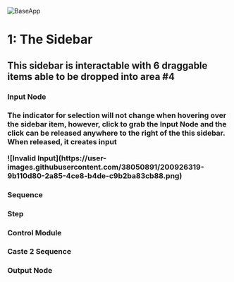 ![BaseApp](https://user-images.githubusercontent.com/38050891/200923734-0afe86cd-d763-4e52-8d1a-a23f9ac88d5d.png)
<h1>1: The Sidebar</h1>
<h2>This sidebar is interactable with 6 draggable items able to be dropped into area #4</h2>
<h3>Input Node<h3>
<p>
  The indicator for selection will not change when hovering over the sidebar item, 
  however, click to grab the Input Node and the click can be released anywhere to the right of the this sidebar. When released, it creates input 
</p>
![Invalid Input](https://user-images.githubusercontent.com/38050891/200926319-9b110d80-2a85-4ce8-b4de-c9b2ba83cb88.png)

<h3>Sequence <h3>
<h3>Step<h3>
<h3>Control Module<h3>
<h3>Caste 2 Sequence<h3>
<h3>Output Node<h3>
